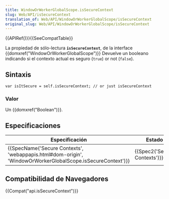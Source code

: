 ```yaml
---
title: WindowOrWorkerGlobalScope.isSecureContext
slug: Web/API/isSecureContext
translation_of: Web/API/WindowOrWorkerGlobalScope/isSecureContext
original_slug: Web/API/WindowOrWorkerGlobalScope/isSecureContext
---
```

{{APIRef()}}{{SeeCompatTable}}

La propiedad de sólo-lectura **`isSecureContext`**, de la interface {{domxref("WindowOrWorkerGlobalScope")}} Devuelve un booleano indicando si el contexto actual es seguro (`true`) or not (`false`).

## Sintaxis

```
var isItSecure = self.isSecureContext; // or just isSecureContext
```

### Valor

Un {{domxref("Boolean")}}.

## Especificaciones

| Especificación                                                                                                                               | Estado                               | Comentario          |
| -------------------------------------------------------------------------------------------------------------------------------------------- | ------------------------------------ | ------------------- |
| {{SpecName('Secure Contexts', 'webappapis.html#dom-origin', 'WindowOrWorkerGlobalScope.isSecureContext')}} | {{Spec2('Secure Contexts')}} | Definición inicial. |

## Compatibilidad de Navegadores

{{Compat("api.isSecureContext")}}

